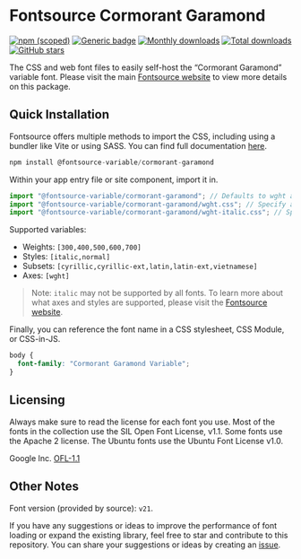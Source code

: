 # Fontsource Cormorant Garamond

[![npm (scoped)](https://img.shields.io/npm/v/@fontsource-variable/cormorant-garamond?color=brightgreen)](https://www.npmjs.com/package/@fontsource-variable/cormorant-garamond) [![Generic badge](https://img.shields.io/badge/fontsource-passing-brightgreen)](https://github.com/fontsource/fontsource) [![Monthly downloads](https://badgen.net/npm/dm/@fontsource-variable/cormorant-garamond)](https://github.com/fontsource/fontsource) [![Total downloads](https://badgen.net/npm/dt/@fontsource-variable/cormorant-garamond)](https://github.com/fontsource/fontsource) [![GitHub stars](https://img.shields.io/github/stars/fontsource/fontsource.svg?style=social&label=Star)](https://github.com/fontsource/fontsource/stargazers)

The CSS and web font files to easily self-host the “Cormorant Garamond” variable font. Please visit the main [Fontsource website](https://fontsource.org/fonts/cormorant-garamond) to view more details on this package.

## Quick Installation

Fontsource offers multiple methods to import the CSS, including using a bundler like Vite or using SASS. You can find full documentation [here](https://fontsource.org/docs/getting-started/introduction).

```javascript
npm install @fontsource-variable/cormorant-garamond
```

Within your app entry file or site component, import it in.

```javascript
import "@fontsource-variable/cormorant-garamond"; // Defaults to wght axis
import "@fontsource-variable/cormorant-garamond/wght.css"; // Specify axis
import "@fontsource-variable/cormorant-garamond/wght-italic.css"; // Specify axis and style
```

Supported variables:
- Weights: `[300,400,500,600,700]`
- Styles: `[italic,normal]`
- Subsets: `[cyrillic,cyrillic-ext,latin,latin-ext,vietnamese]`
- Axes: `[wght]`

> Note: `italic` may not be supported by all fonts. To learn more about what axes and styles are supported, please visit the [Fontsource website](https://fontsource.org/fonts/cormorant-garamond).

Finally, you can reference the font name in a CSS stylesheet, CSS Module, or CSS-in-JS.

```css
body {
  font-family: "Cormorant Garamond Variable";
}
```

## Licensing
Always make sure to read the license for each font you use. Most of the fonts in the collection use the SIL Open Font License, v1.1. Some fonts use the Apache 2 license. The Ubuntu fonts use the Ubuntu Font License v1.0.

Google Inc.
[OFL-1.1](http://scripts.sil.org/OFL)

## Other Notes
Font version (provided by source): `v21`.

If you have any suggestions or ideas to improve the performance of font loading or expand the existing library, feel free to star and contribute to this repository. You can share your suggestions or ideas by creating an [issue](https://github.com/fontsource/fontsource/issues).